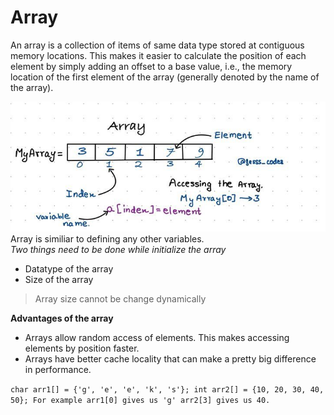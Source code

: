 # Array
An array is a collection of items of same data type stored at contiguous memory locations. This makes it easier to calculate the position of each element by simply adding an offset to a base value, i.e., the memory location of the first element of the array (generally denoted by the name of the array).

![array](image/array.png)
Array is similiar to defining any other variables.<br>
*Two things need to be done while initialize the array*<br>
- Datatype of the array
- Size of the array
> Array size cannot be change dynamically<br>

**Advantages of the array**
 - Arrays allow random access of elements. This makes accessing elements by position faster.
 - Arrays have better cache locality that can make a pretty big difference in performance.

 `
 char arr1[] = {'g', 'e', 'e', 'k', 's'};
 int arr2[] = {10, 20, 30, 40, 50};
 For example arr1[0] gives us 'g'
 arr2[3] gives us 40.
 `
 
